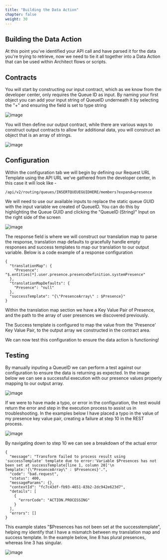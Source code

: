 ```yaml
---
title: "Building the Data Action"
chapter: false
weight: 30
---
```


## Building the Data Action
At this point you've identified your API call and have parsed it for the data you're trying to retrieve, now we need to tie it all together into a Data Action that can be used within Architect flows or scripts.

## Contracts
You will start by constructing our input contract, which as we know from the developer center, only requires the Queue ID as input. By naming your first object you can add your input string of QueueID underneath it by selecting the "+" and ensuring the field is set to type string

![image](/images/DAinputcontract.PNG)

You will then define our output contract, while there are various ways to construct output contracts to allow for additional data, you will construct an object that is an array of strings.

![image](/images/DAoutputcontract.PNG)

## Configuration
Within the configuration tab we will begin by defining our Request URL Template using the API URL we've gathered from the developer center, in this case it will look like -
```
/api/v2/routing/queues/INSERTQUEUEGUIDHERE/members?expand=presence
```
We will need to use our available inputs to replace the static queue GUID with the input variable we created of QueueID. You can do this by highlighting the Queue GUID and clicking the "QueueID (String)" Input on the right side of the screen

![image](/images/DAconfiginput.PNG)

The response field is where we will construct our translation map to parse the response, translation map defaults to gracefully handle empty responses and success templates to map our translation to our output variable. Below is a code example of a response configuration

```
{
  "translationMap": {
    "Presence": "$.entities[*].user.presence.presenceDefinition.systemPresence"
  },
  "translationMapDefaults": {
    "Presence": "null"
  },
  "successTemplate": "{\"PresenceArray\" : $Presence}"
}
```

Within the translation map section we have a Key Value Pair of Presence, and the path to the array of user presences we discovered previously. 

The Success template is configured to map the value from the 'Presence' Key Value Pair, to the output array we constructed in the contract area.

We can now test this configuration to ensure the data action is functioning!

## Testing

By manually inputing a QueueID we can perform a test against our configuration to ensure the data is returning as expected.
In the image below we can see a successful execution with our presence values properly mapping to our output array.

![image](/images/DAtest.PNG)

If we were to have made a typo, or error in the configuration, the test would return the error and step in the execution process to assist us in troubleshooting. In the examples below I have placed a typo in the value of my presence key value pair, creating a failure at step 10 in the REST process.

![image](/images/DAtestfailure1.PNG)

By navigating down to step 10 we can see a breakdown of the actual error
```
{
  "message": "Transform failed to process result using 'successTemplate' template due to error:'Variable $Presences has not been set at successTemplate[line 1, column 20]'\n Template:'{\"PresenceArray\" : $Presences}'.",
  "code": "bad.request",
  "status": 400,
  "messageParams": {},
  "contextId": "fc7c43df-fb93-4651-83b2-2dc942e623d7",
  "details": [
    {
      "errorCode": "ACTION.PROCESSING"
    }
  ],
  "errors": []
}
```
This example states "$Presences has not been set at the successtemplate", helping my identify that I have a mismatch between my translation map and success template. In the example below, line 8 has plural presences, whereas line 3 has singular.

![image](/images/DAtestfailure2.PNG)
